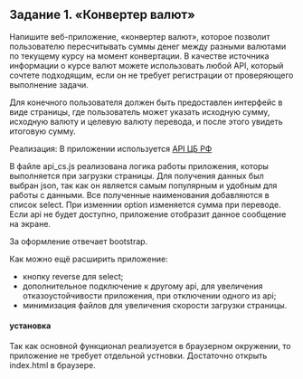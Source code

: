 ## Задание 1. «Конвертер валют»
Напишите веб-приложение, «конвертер валют», которое позволит пользователю
пересчитывать суммы денег между разными валютами по текущему курсу
на момент конвертации. В качестве источника информации о курсе валют
можете использовать любой API, который сочтете подходящим, если он не требует
регистрации от проверяющего выполнение задачи.

Для конечного пользователя должен быть предоставлен интерфейс в виде страницы,
где пользователь может указать исходную сумму, исходную валюту и целевую
валюту перевода, и после этого увидеть итоговую сумму.

Реализация:
В приложении используется [API ЦБ РФ](https://www.cbr-xml-daily.ru/ "API ЦБ РФ")

В файле api_cs.js реализована логика работы приложения, которы выполняется при загрузки страницы. Для получения данных был выбран json, 
так как он является самым популярным и удобным для работы с данными. Все полученные наименования добавляются в список select.
При изменнии option изменяется сумма при переводе. Если api не будет доступно, приложение отобразит данное сообщение на экране.

За оформление отвечает bootstrap.

Как можно ещё расширить приложение:
- кнопку reverse для select;
- дополнительное подключение к другому api, для увеличения отказоустойчивости приложения, при отключении одного из api;
- минимизация файлов для увеличения скорости загрузки страницы.

#### установка 
Так как основной функционал реализуется в браузерном окружении, то приложение не требует отдельной устновки. 
Достаточно открыть index.html в браузере.